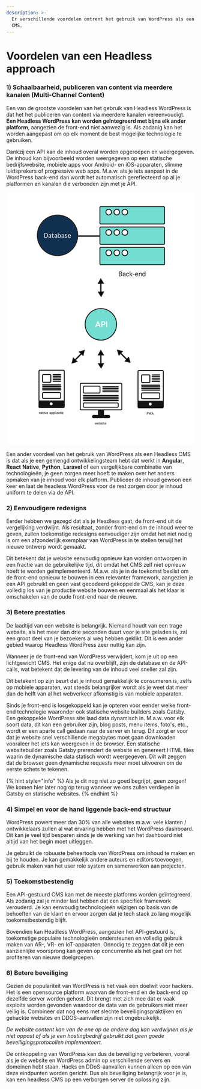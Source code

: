 ```yaml
---
description: >-
  Er verschillende voordelen omtrent het gebruik van WordPress als een Headless
  CMS.
---
```


# Voordelen van een Headless approach

### **1) Schaalbaarheid, p**ubliceren van content via meerdere kanalen (Multi-Channel Content)

Een van de grootste voordelen van het gebruik van Headless WordPress is dat het het publiceren van content via meerdere kanalen vereenvoudigt. **Een Headless WordPress kan worden geïntegreerd met bijna elk ander platform**, aangezien de front-end niet aanwezig is. Als zodanig kan het worden aangepast om op elk moment de best mogelijke technologie te gebruiken.

Dankzij een API kan de inhoud overal worden opgeroepen en weergegeven. De inhoud kan bijvoorbeeld worden weergegeven op een statische bedrijfswebsite, mobiele apps voor Android- en iOS-apparaten, slimme luidsprekers of progressive web apps. M.a.w. als je iets aanpast in de WordPress back-end dan wordt het automatisch gereflecteerd op al je platformen en kanalen die verbonden zijn met je API.

![Multi-channel Content](<../../.gitbook/assets/image (8).png>)

Een ander voordeel van het gebruik van WordPress als een Headless CMS is dat als je een gemengd ontwikkelingsteam hebt dat werkt in **Angular**, **React** **Native**, **Python**, **Laravel** of een vergelijkbare combinatie van technologieën, je geen zorgen meer hoeft te maken over het anders opmaken van je inhoud voor elk platform. Publiceer de inhoud gewoon een keer en laat de headless WordPress voor de rest zorgen door je inhoud uniform te delen via de API. 

### 2) Eenvoudigere redesigns

Eerder hebben we gezegd dat als je Headless gaat, de front-end uit de vergelijking verdwijnt. Als resultaat, zonder front-end om de inhoud weer te geven, zullen toekomstige redesigns eenvoudiger zijn omdat het niet nodig is om een ​​afzonderlijk exemplaar van WordPress in te stellen terwijl het nieuwe ontwerp wordt gemaakt.

Dit betekent dat je website eenvoudig opnieuw kan worden ontworpen in een fractie van de gebruikelijke tijd, dit omdat het CMS zelf niet opnieuw hoeft te worden geïmplementeerd. M.a.w. als je in de toekomst beslist om de front-end opnieuw te bouwen in een relevanter framework, aangezien je een API gebruikt en geen vast gecodeerd gekoppelde CMS, kan je deze volledig los van je productie website bouwen en eenmaal als het klaar is omschakelen van de oude front-end naar de nieuwe.

### 3) Betere prestaties

De laadtijd van een website is belangrijk. Niemand houdt van een trage website, als het meer dan drie seconden duurt voor je site geladen is, zal een groot deel van je bezoekers al weg hebben geklikt. Dit is een ander gebied waarop Headless WordPress zeer nuttig kan zijn.

Wanneer je de front-end van WordPress verwijdert, kom je uit op een lichtgewicht CMS. Het enige dat nu overblijft, zijn de database en de API-calls, wat betekent dat de levering van de inhoud veel sneller zal zijn.

Dit betekent op zijn beurt dat je inhoud gemakkelijk te consumeren is, zelfs op mobiele apparaten, wat steeds belangrijker wordt als je weet dat meer dan de helft van al het webverkeer afkomstig is van mobiele apparaten.

Sinds je front-end is losgekoppeld kan je opteren voor eender welke front-end technologie waaronder ook statische website builders zoals Gatsby. Een gekoppelde WordPress site laad data dynamisch in. M.a.w. voor elk soort data, dit kan een gebruiker zijn, blog posts, menu items, foto's, etc., wordt er een aparte call gedaan naar de server en terug. Dit zorgt er voor dat je website snel verschillende megabytes moet gaan downloaden vooraleer het iets kan weergeven in de browser. Een statische websitebuilder zoals Gatsby prerendert de website en genereert HTML files waarin de dynamische data statisch wordt weergegeven. Dit wilt zeggen dat de browser geen dynamische requests meer moet uitvoeren om de eerste schets te tekenen. 

{% hint style="info" %}
Als je dit nog niet zo goed begrijpt, geen zorgen! We komen hier later nog op terug wanneer we ons zullen verdiepen in Gatsby en statische websites.
{% endhint %}

### 4) Simpel en voor de hand liggende back-end structuur

WordPress powert meer dan 30% van alle websites m.a.w. vele klanten / ontwikkelaars zullen al wat ervaring hebben met het WordPress dashboard. Dit kan je veel tijd besparen sinds je de werking van het dashboard niet altijd van het begin moet uitleggen.

Je gebruikt de robuuste beheertools van WordPress om inhoud te maken en bij te houden. Je kan gemakkelijk andere auteurs en editors toevoegen, gebruik maken van het user role system en samenwerken aan projecten.

### 5) Toekomstbestendig

Een API-gestuurd CMS kan met de meeste platforms worden geïntegreerd. Als zodanig zal je  minder last hebben dat een specifiek framework verouderd. Je kan eenvoudig technologieën wijzigen op basis van de behoeften van de klant en ervoor zorgen dat je tech stack zo lang mogelijk toekomstbestendig blijft.

Bovendien kan Headless WordPress, aangezien het API-gestuurd is, toekomstige populaire technologieën ondersteunen en volledig gebruik maken van AR-, VR- en IoT-apparaten. Onnodig te zeggen dat dit je een aanzienlijke voorsprong kan geven op concurrentie als het gaat om het profiteren van nieuwe doelgroepen.

### 6) Betere beveiliging

Gezien de populariteit van WordPress is het vaak een doelwit voor hackers. Het is een opensource platform waarvan de front-end en de back-end op dezelfde server worden gehost. Dit brengt met zich mee dat er vaak exploits worden gevonden waardoor de data van de gebruikers niet meer veilig is. Combineer dat nog eens met slechte beveiligingspraktijken en gehackte websites en DDOS-aanvallen zijn niet ongebruikelijk.

_De website content kan van de ene op de andere dag kan verdwijnen als je niet oppast of als je een hostingbedrijf gebruikt dat geen goede beveiligingsprotocollen implementeert._

De ontkoppeling van WordPress kan dus de beveiliging verbeteren, vooral als je de website en WordPress admin op verschillende servers en domeinen hebt staan. Hacks en DDoS-aanvallen kunnen alleen op een van deze eindpunten worden gericht. Dus als beveiliging belangrijk voor je is, kan een headless CMS op een verborgen server de oplossing zijn.

